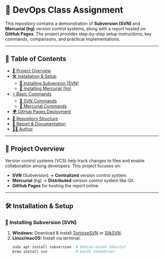 # 🚀 DevOps Class Assignment  

This repository contains a demonstration of **Subversion (SVN)** and **Mercurial (hg)** version control systems, along with a report hosted on **GitHub Pages**. The project provides step-by-step setup instructions, key commands, comparisons, and practical implementations.

---

## 📑 **Table of Contents**
- [📌 Project Overview](#-project-overview)
- [🛠️ Installation & Setup](#️-installation--setup)
  - [🔹 Installing Subversion (SVN)](#-installing-subversion-svn)
  - [🔹 Installing Mercurial (hg)](#-installing-mercurial-hg)
- [⚡ Basic Commands](#-basic-commands)
  - [🔹 SVN Commands](#-svn-commands)
  - [🔹 Mercurial Commands](#-mercurial-commands)
- [🌍 GitHub Pages Deployment](#-github-pages-deployment)
- [📂 Repository Structure](#-repository-structure)
- [📜 Report & Documentation](#-report--documentation)
- [👨‍💻 Author](#-author)

---

## 📌 **Project Overview**
Version control systems (VCS) help track changes to files and enable collaboration among developers. This project focuses on:
- **SVN** (Subversion) → **Centralized** version control system.
- **Mercurial** (hg) → **Distributed** version control system like Git.
- **GitHub Pages** for hosting the report online.

---

## 🛠️ **Installation & Setup**  
### 🔹 **Installing Subversion (SVN)**
1. **Windows:** Download & install [TortoiseSVN](https://tortoisesvn.net/downloads.html) or [SlikSVN](https://sliksvn.com/download/).
2. **Linux/macOS:** Install via terminal:
   ```sh
   sudo apt install subversion  # Debian-based (Ubuntu)
   brew install svn             # macOS (Homebrew)

